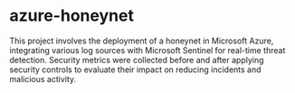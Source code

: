 # azure-honeynet
This project involves the deployment of a honeynet in Microsoft Azure, integrating various log sources with Microsoft Sentinel for real-time threat detection. Security metrics were collected before and after applying security controls to evaluate their impact on reducing incidents and malicious activity.
